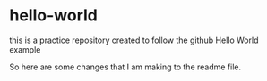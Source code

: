 # hello-world
this is a practice repository created to follow the github Hello World example

So here are some changes that I am making to the readme file. 
